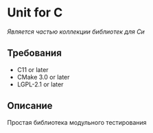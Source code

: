 # Unit for C

*Является частью коллекции библиотек для Си*

## Требования
* С11 or later
* CMake 3.0 or later
* LGPL-2.1 or later

## Описание
Простая библиотека модульного тестирования
